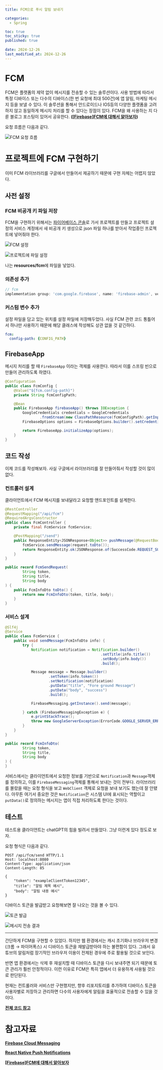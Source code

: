 ```yaml
---
title: FCM으로 푸시 알림 보내기

categories:
  - Spring

toc: true
toc_sticky: true
published: true
 
date: 2024-12-26
last_modified_at: 2024-12-26
---
```


# FCM

FCM은 플랫폼의 제약 없이 메시지를 전송할 수 있는 솔루션이다. 사용 방법에 따라서 특정 디바이스 또는 다수의 디바이스(한 번 요청에 최대 500건)에 앱 알림, 마케팅 메시지 등을 보낼 수 있다. 이 솔루션을 통해서 안드로이드나 IOS등의 다양한 플랫폼을 고려하지 않고 동일하게 메시지 처리를 할 수 있다는 장점이 있다. FCM을 왜 사용하는 지 다룬 블로그 포스팅이 있어서 공유한다. **([\[Firebase\]FCM에 대해서 알아보자](https://donghun.dev/Firebase-Cloud-Messaging))**

요청 흐름은 다음과 같다.

![FCM 요청 흐름](/assets/images/fcm_03.png)

# 프로젝트에 FCM 구현하기

이미 FCM 라이브러리를 구글에서 만들어서 제공하기 때문에 구현 자체는 어렵지 않았다.

## 사전 설정

### FCM 비공개 키 파일 저장

FCM을 구현하기 위해서는 [파이어베이스 콘솔](https://console.firebase.google.com/)로 가서 프로젝트를 만들고 프로젝트 설정의 서비스 계정에서 새 비공개 키 생성으로 json 파일 하나를 받아서 작업중인 프로젝트에 넣어줘야 한다.

![FCM 설정](/assets/images/fcm_01.png)


![프로젝트에 파일 설정](/assets/images/fcm_02.png)

나는 **resources/fcm**에 파일을 넣었다.

### 의존성 추가

```groovy
// fcm
implementation group: 'com.google.firebase', name: 'firebase-admin', version: '9.4.2'
```

### 커스텀 변수 추가

설정 파일을 담고 있는 위치를 설정 파일에 저장해두었다. 사실 FCM 관련 코드 통틀어서 하나만 사용하기 때문에 해당 클래스에 작성해도 상관 없을 것 같긴하다.

```yaml
fcm:
  config-path: {CONFIG_PATH}
```

## FirebaseApp

메시지 처리를 할 때 `FirebaseApp` 이라는 객체를 사용한다. 따라서 이를 스프링 빈으로 만들어 관리하도록 하였다.

```java
@Configuration
public class FcmConfig {
    @Value("${fcm.config-path}")
    private String fcmConfigPath;

    @Bean
    public FirebaseApp firebaseApp() throws IOException {
        GoogleCredentials credentials = GoogleCredentials
                .fromStream(new ClassPathResource(fcmConfigPath).getInputStream());
        FirebaseOptions options = FirebaseOptions.builder().setCredentials(credentials).build();

        return FirebaseApp.initializeApp(options);
    }
}
```

## 코드 작성

이제 코드를 작성해보자. 사실 구글에서 라이브러리를 잘 만들어줘서 작성할 것이 많이 없다. 

### 컨트롤러 설계

클라이언트에서 FCM 메시지를 보내달라고 요청할 앤드포인트를 설계한다.

```java
@RestController
@RequestMapping("/api/fcm")
@RequiredArgsConstructor
public class FcmController {
    private final FcmService fcmService;

    @PostMapping("/send")
    public ResponseEntity<JSONResponse<Object>> pushMessage(@RequestBody FcmSendRequest request) {
        fcmService.sendMessage(request.toDto());
        return ResponseEntity.ok(JSONResponse.of(SuccessCode.REQUEST_SUCCESS, null));
    }
}

public record FcmSendRequest(
        String token,
        String title,
        String body
) {
    public FcmInfoDto toDto() {
        return new FcmInfoDto(token, title, body);
    }
}
```

### 서비스 설계

```java
@Slf4j
@Service
public class FcmService {
    public void sendMessage(FcmInfoDto info) {
        try {
            Notification notification = Notification.builder()
                                            .setTitle(info.title())
                                            .setBody(info.body())
                                            .build();

            Message message = Message.builder()
                    .setToken(info.token())
                    .setNotification(notification)
                    .putData("title", "Fore ground Message")
                    .putData("body", "success")
                    .build();

            FirebaseMessaging.getInstance().send(message);

        } catch (FirebaseMessagingException e) {
            e.printStackTrace();
            throw new GoogleServerException(ErrorCode.GOOGLE_SERVER_ERROR);
        }
    }
}

public record FcmInfoDto(
        String token,
        String title,
        String body
) {
}
```

서비스에서는 클라이언트에서 요청한 정보를 기반으로 `Notification`과 `Message`객체를 정의하고, 이를 `FirebaseMessaging`객체를 통해서 보내는 것이 전부다. 라이브러리를 몰랐을 때는 요청 형식을 보고 `WebClient` 객체로 요청을 보내 보기도 했는데 잘 안됐다. 아무튼 여기서 중요한 것은 `Notification`은 시스템 UI에 표시되는 역할이고 `putData()`로 정의하는 메시지는 앱이 직접 처리하도록 한다는 것이다.

## 테스트

테스트용 클라이언트는 chatGPT의 힘을 빌려서 만들었다. 그냥 이런게 있다 정도로 보자.

<script src="https://gist.github.com/sehako/fd7644528caad74af76a7780adb18815.js"></script>

요청 형식은 다음과 같다.

```
POST /api/fcm/send HTTP/1.1
Host: localhost:8080
Content-Type: application/json
Content-Length: 85

{
    "token": "exampleClientToken12345",
    "title": "알림 제목 예시",
    "body": "알림 내용 예시"
}
```

디바이스 토큰을 발급받고 요청해보면 잘 나오는 것을 볼 수 있다.

![토큰 발급](/assets/images/fcm_04.png)

![메시지 전송 결과](/assets/images/fcm_05.png)

---

간단하게 FCM을 구현할 수 있었다. 하지만 웹 환경에서는 캐시 초기화나 브라우저 변경(크롬 → 파이어폭스) 시 디바이스 토큰을 재발급받아야 하는 불편함이 있다. 그래서 유튜브의 알림처럼 장기적인 브라우저 이용이 전제된 경우에 주로 활용될 것으로 보인다. 

반면 앱 환경에서는 삭제 후 재설치할 때 디바이스 토큰을 다시 보내주면 되기 때문에 토큰 관리가 훨씬 안정적이다. 이런 이유로 FCM은 특히 앱에서 더 유용하게 사용될 것으로 판단된다.

현재는 컨트롤러와 서비스만 구현했지만, 향후 리포지토리를 추가하여 디바이스 토큰을 사용자별로 저장하고 관리하면 다수의 사용자에게 알림을 효율적으로 전송할 수 있을 것이다.

**[전체 코드 참고](https://github.com/sehako/playground/tree/feature/10)**  

# 참고자료

[**Firebase Cloud Messaging**](https://firebase.google.com/docs/cloud-messaging?hl=ko)

[**React Native Push Notifications**](https://dev.to/jakubkoci/react-native-push-notifications-313i)

[**\[Firebase\]FCM에 대해서 알아보자**](https://donghun.dev/Firebase-Cloud-Messaging)